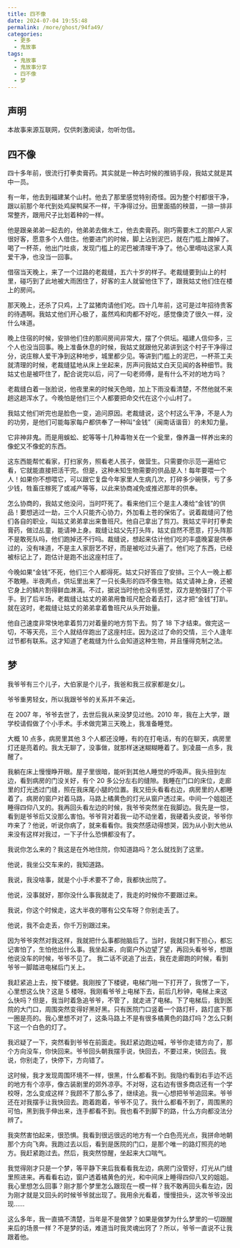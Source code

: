 ```yaml
---
title: 四不像
date: 2024-07-04 19:55:48
permalink: /more/ghost/94fa49/
categories:
  - 更多
  - 鬼故事
tags:
  - 鬼故事
  - 鬼故事分享
  - 四不像
  - 梦
---
```


## 声明

本故事来源互联网，仅供刺激阅读，勿听勿信。

<InArticleAdsense
    data-ad-client="ca-pub-1725717718088510"
    data-ad-slot="4281148213">
</InArticleAdsense>

<!-- more -->

## 四不像

四十多年前，很流行打拳卖膏药。其实就是一种古时候的推销手段，我姑丈就是其中一员。

有一年，他去到福建某个山村。他去了那里感觉特别奇怪。因为整个村都很干净，跟以前那个年代到处鸡屎鸭屎不一样，干净得过分。田里面插的秧苗，一排一排非常整齐，跟用尺子比划着种的一样。

他是跟亲弟弟一起去的，他弟弟去做木工，他去卖膏药。刚巧需要木工的那户人家很好客，愿意多个人借住。他要进门的时候，脚上沾到泥巴，就在门槛上蹭掉了。喝了一杯茶，他出门吐痰，发现门槛上的泥巴被清理干净了。他心里嘀咕这家人真爱干净，也没当一回事。

借宿当天晚上，来了一个过路的老裁缝，五六十岁的样子。老裁缝要到山上的村里，碰巧到了此地被大雨困住了，好客的主人就留他住下了，跟我姑丈他们住在楼上的房间。

那天晚上，还杀了只鸡，上了盆猪肉请他们吃。四十几年前，这可是过年招待贵客的待遇啊。我姑丈他们开心极了，虽然鸡和肉都不好吃，感觉像烫了很久一样，没什么味道。

晚上住宿的时候，安排他们住的那间房间非常大，摆了个供坛。福建人信仰多，三个人也没当回事。晚上准备休息的时候，我姑丈就跟他兄弟讲到这个村子干净得过分，说庄稼人爱干净到这种地步，城里都少见。等讲到门槛上的泥巴，一杯茶工夫就清理的时候，老裁缝猛地从床上坐起来，厉声问我姑丈白天见闻的各种细节。我姑丈也是被吓住了，配合说完以后，问了一句老师傅，是有什么不对的地方吗？

老裁缝白着一张脸说，他夜里来的时候天色暗，加上下雨没看清楚，不然他就不来趟这趟浑水了。今晚怕是他们三个人都要把命交代在这个小山村了。

我姑丈他们听完也是脸色一变，追问原因。老裁缝说，这个村这么干净，不是人为的功劳，是他们可能每家每户都供奉了一种叫“金钱”（闽南话谐音）的未知力量。

它非神非鬼。而是用蜈蚣、蛇等等十几种毒物关在一个瓮里，像养蛊一样养出来的像蛇又不像蛇的东西。

这东西能帮忙看家，打扫家务，照看老人孩子，做营生。只需要你示范一遍给它看，它就能直接把活干完。但是，这种未知生物需要的供品是人！每年要喂一个人！如果你不想喂它，可以跟它复盘今年家里人生病几次，打碎多少碗筷，亏了多少钱，牲畜庄稼死了或减产等等，以此来协商减免或推迟那年的供奉。

<InArticleAdsense
    data-ad-client="ca-pub-1725717718088510"
    data-ad-slot="4281148213">
</InArticleAdsense>

怎么协商的，我姑丈他没问，当时吓死了。看来他们三个是主人凑给“金钱”的供品！要想逃过一劫，三个人只能齐心协力，外加看上苍的保佑了。说着裁缝问了他们各自的职业，叫姑丈弟弟拿出来鲁班尺。他自己拿出了剪刀。我姑丈平时打拳卖膏药，做过乩童，能请神上身。裁缝让姑父先打头阵，姑丈自然不愿意，打头阵那不是敢死队吗，他们跑掉还不行吗。裁缝说，想起来估计他们吃的丰盛晚宴是供奉过的，没有味道，不是主人家厨艺不好，而是被吃过头遍了。他们吃了东西，已经被标记上了，跑估计是跑不出这座村庄了。

今晚如果“金钱”不死，他们三个人都得死。姑丈只好答应了安排。三个人一晚上都不敢睡。半夜两点，供坛里出来了一只长条形的四不像生物。姑丈请神上身，还被它身上的鳞片割得鲜血淋漓。不过，据说当时他也没有感觉，双方是勉强打了个平手。到了后半场，老裁缝让姑丈的弟弟用鲁班尺配合着去打，这才把“金钱”打趴。就在这时，老裁缝让姑丈的弟弟拿着鲁班尺从头开始量。

他自己速度非常快地拿着剪刀对着量的地方剪下去。剪了 18 下才结束。做完这一切，不等天亮，三个人就结伴跑出了这座村庄。因为这过了命的交情，三个人逢年过节都有联系。这才知道了老裁缝为什么会知道这种生物，并且懂得克制之法。

## 梦

<InArticleAdsense
    data-ad-client="ca-pub-1725717718088510"
    data-ad-slot="4281148213">
</InArticleAdsense>

我爷爷有三个儿子，大伯家是个儿子，我爸和我三叔家都是女儿。

爷爷重男轻女，所以我跟爷爷的关系并不亲近。

在 2007 年，爷爷去世了，去世后我从来没梦见过他。2010 年，我在上大学，跟学校请假做了个小手术。手术做完第三天晚上，我准备睡觉。

大概 10 点多，病房里其他 3 个人都还没睡，有的在打电话，有的在聊天，病房里灯还是亮着的。我太无聊了，没事做，就那样迷迷糊糊睡着了。到凌晨一点多，我醒了。

我躺在床上慢慢睁开眼。屋子里很暗，能听到其他人睡觉的呼吸声。我头扭到左边，看到病房的门没关好，有个 20 多公分左右的缝隙。我睡在门口的床位，走廊里的灯光透过门缝，照在我床尾小腿的位置。我又扭头看看右边，病房里的人都睡着了。病房的窗户对着马路，马路上橘黄色的灯光从窗户透过来。中间一个姐姐还睡得四仰八叉的。我再回头看左边的时候，我爷爷突然坐在我脚边。我先是一惊，看到是爷爷后又没那么害怕。爷爷背对着我一动不动坐着，我硬着头皮说，爷爷你咋来了？他说，听说你病了，就来看看你。我突然感动得想哭，因为从小到大他从来没有这样对我过，一下子什么恐惧都没有了。

我说你怎么来的？我这是在外地住院，你知道路吗？怎么就找到了这里。

他说，我坐公交车来的，我知道路。

我说，我没啥事，就是个小手术要不了命，我都快出院了。

他说，没事就好，那你没什么事我就走了，我走的时候你不要跟过来。

我说，你这个时候走，这大半夜的哪有公交车呀？你别走丢了。

他说，我不会走丢，你千万别跟过来。

因为爷爷突然对我这样，我就把什么事都抛脑后了。当时，我就只剩下担心，都忘记害怕了，生怕他出什么事。我坐起来，向窗户外边望了望，再回头看爷爷，想跟他说没车的时候，爷爷不见了。
我二话不说追了出去，我在走廊跑的时候，看到爷爷一脚踏进电梯后门关上。

我赶紧追上去，按下楼健。我刚按了下楼键，电梯门啪一下打开了，我愣了一下，心里想这么快？这是 5 楼呀。我刚看爷爷上电梯下去，前后几秒钟，电梯上来这么快吗？但是，我当时着急追爷爷，不管了，就走进了电梯。下了电梯后，我到医院的大门口，周围突然变得好黑好黑。只有医院门口竖着一个路灯杆，路灯底下那一圈是亮的。我心里想不对了，这条马路上不是有很多橘黄色的路灯吗？怎么只剩下这一个白色的灯了。

<InArticleAdsense
    data-ad-client="ca-pub-1725717718088510"
    data-ad-slot="4281148213">
</InArticleAdsense>

我迟疑了一下，突然看到爷爷在前面走。我赶紧边跑边喊，爷爷你走错方向了，那个方向没车，你快回来。爷爷回头朝我摆手说，快回去，不要过来，快回去。我说，你别走了，快停下，方向错了。

这时候，我才发现周围环境不一样，很黑，什么都看不到。我隐约看到右手边不远的地方有个凉亭，像古装剧里的郊外凉亭。不对呀，这右边有很多商店还有一个学校呀，怎么变成这样？我顾不了那么多了，继续追。我一心想把爷爷追回来。爷爷还在对我摆手让我快回去。跑着跑着，爷爷不见了。我什么都看不到了，周围黑的可怕，黑到我手伸出来，连手都看不到。我也看不到脚下的路，什么方向都没法分辨了。

我突然害怕起来，很恐惧。我看到很远很远的地方有一个白色亮光点，我拼命地朝那个方向飞奔。我跑过去以后，看到是医院的门口，是那个唯一的路灯照亮的地方。我赶紧跑过去。然后，我突然惊醒，坐起来大口喘气。

我觉得刚才只是一个梦，等平静下来后我看看我左边，病房门没管好，灯光从门缝里照进来。再看看右边，窗户透着橘黄色的光，和中间床上睡得四仰八叉的姐姐。我心里想怎么回事？刚才那个梦里怎么跟现在一模一样？我不敢再回头看左边，因为刚才就是又回头的时候爷爷就出现了。我用余光看着，慢慢扭头，这次爷爷没出现……

这么多年，我一直搞不清楚，当年是不是做梦？如果是做梦为什么梦里的一切跟醒来后的场景一样？不是梦的话，难道当时我灵魂出窍了？所以，爷爷一直说不让我跟着他。
